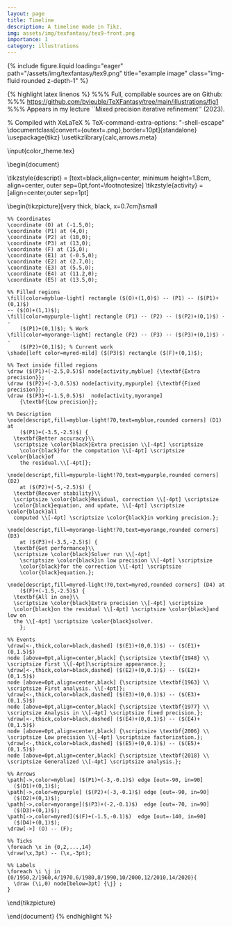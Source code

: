 ```yaml
---
layout: page
title: Timeline
description: A timeline made in Tikz.
img: assets/img/texfantasy/tex9-front.png
importance: 1
category: illustrations 
---
```


<div class="row">
    <div class="col-sm mt-3 mt-md-0">
        {% include figure.liquid loading="eager" path="/assets/img/texfantasy/tex9.png" title="example image" class="img-fluid rounded z-depth-1" %}
    </div>
</div>

{% highlight latex linenos %}
%%% Full, compilable sources are on Github: 
%%% https://github.com/bvieuble/TeXFantasy/tree/main/illustrations/fig1
%%% Appears in my lecture ``Mixed precision iterative refinement'' (2023).

% Compiled with XeLaTeX
% TeX-command-extra-options: "-shell-escape"
\documentclass[convert={outext=.png},border=10pt]{standalone}
\usepackage{tikz} 
\usetikzlibrary{calc,arrows.meta}

\input{color_theme.tex}

\begin{document}

\tikzstyle{descript} = [text=black,align=center, minimum height=1.8cm, 
                        align=center, outer sep=0pt,font=\footnotesize]
\tikzstyle{activity} = [align=center,outer sep=1pt]

\begin{tikzpicture}[very thick, black, x=0.7cm]\small

    %% Coordinates
    \coordinate (O) at (-1.5,0);
    \coordinate (P1) at (4,0);
    \coordinate (P2) at (10,0);
    \coordinate (P3) at (13,0);
    \coordinate (F) at (15,0);
    \coordinate (E1) at (-0.5,0);
    \coordinate (E2) at (2.7,0);
    \coordinate (E3) at (5.5,0);
    \coordinate (E4) at (11.2,0);
    \coordinate (E5) at (13.5,0);

    %% Filled regions
    \fill[color=myblue-light] rectangle ($(O)+(1,0)$) -- (P1) -- ($(P1)+(0,1)$)
    -- ($(O)+(1,1)$); 
    \fill[color=mypurple-light] rectangle (P1) -- (P2) -- ($(P2)+(0,1)$) -- 
        ($(P1)+(0,1)$); % Work
    \fill[color=myorange-light] rectangle (P2) -- (P3) -- ($(P3)+(0,1)$) -- 
        ($(P2)+(0,1)$); % Current work
    \shade[left color=myred-mild] ($(P3)$) rectangle ($(F)+(0,1)$);

    %% Text inside filled regions
    \draw ($(P1)+(-2.5,0.5)$) node[activity,myblue] {\textbf{Extra precision}};
    \draw ($(P2)+(-3,0.5)$) node[activity,mypurple] {\textbf{Fixed precision}};
    \draw ($(P3)+(-1.5,0.5)$)  node[activity,myorange] 
        {\textbf{Low precision}};

    %% Description
    \node[descript,fill=myblue-light!70,text=myblue,rounded corners] (D1) at 
        ($(P1)+(-3.5,-2.5)$) {
      \textbf{Better accuracy}\\
      \scriptsize \color{black}Extra precision \\[-4pt] \scriptsize 
        \color{black}for the computation \\[-4pt] \scriptsize \color{black}of 
        the residual.\\[-4pt]};

    \node[descript,fill=mypurple-light!70,text=mypurple,rounded corners] (D2) 
        at ($(P2)+(-5,-2.5)$) {
      \textbf{Recover stability}\\
      \scriptsize \color{black}Residual, correction \\[-4pt] \scriptsize 
      \color{black}equation, and update, \\[-4pt] \scriptsize \color{black}all 
      computed \\[-4pt] \scriptsize \color{black}in working precision.};

    \node[descript,fill=myorange-light!70,text=myorange,rounded corners] (D3) 
        at ($(P3)+(-3.5,-2.5)$) {
      \textbf{Get performance}\\
      \scriptsize \color{black}Solver run \\[-4pt] 
        \scriptsize \color{black}in low precision \\[-4pt] \scriptsize 
        \color{black}for the correction \\[-4pt] \scriptsize 
        \color{black}equation.};

    \node[descript,fill=myred-light!70,text=myred,rounded corners] (D4) at 
        ($(F)+(-1.5,-2.5)$) {
      \textbf{All in one}\\
      \scriptsize \color{black}Extra precision \\[-4pt] \scriptsize 
      \color{black}on the residual \\[-4pt] \scriptsize \color{black}and low on 
      the \\[-4pt] \scriptsize \color{black}solver.
        };
      
    %% Events
    \draw[<-,thick,color=black,dashed] ($(E1)+(0,0.1)$) -- ($(E1)+(0,1.5)$) 
    node [above=0pt,align=center,black] {\scriptsize \textbf{1948} \\ 
    \scriptsize First \\[-4pt]\scriptsize appearance.};
    \draw[<-,thick,color=black,dashed] ($(E2)+(0,0.1)$) -- ($(E2)+(0,1.5)$) 
    node [above=0pt,align=center,black] {\scriptsize \textbf{1963} \\ 
    \scriptsize First analysis. \\[-4pt]};
    \draw[<-,thick,color=black,dashed] ($(E3)+(0,0.1)$) -- ($(E3)+(0,1.5)$) 
    node [above=0pt,align=center,black] {\scriptsize \textbf{1977} \\ 
    \scriptsize Analysis in \\[-4pt] \scriptsize fixed precision.};
    \draw[<-,thick,color=black,dashed] ($(E4)+(0,0.1)$) -- ($(E4)+(0,1.5)$) 
    node [above=0pt,align=center,black] {\scriptsize \textbf{2006} \\ 
    \scriptsize Low precision \\[-4pt] \scriptsize factorization.};
    \draw[<-,thick,color=black,dashed] ($(E5)+(0,0.1)$) -- ($(E5)+(0,1.5)$) 
    node [above=0pt,align=center,black] {\scriptsize \textbf{2018} \\ 
    \scriptsize Generalized \\[-4pt] \scriptsize analysis.};

    %% Arrows
    \path[->,color=myblue] ($(P1)+(-3,-0.1)$) edge [out=-90, in=90]  
      ($(D1)+(0,1)$);
    \path[->,color=mypurple] ($(P2)+(-3,-0.1)$) edge [out=-90, in=90]  
      ($(D2)+(0,1)$);
    \path[->,color=myorange]($(P3)+(-2,-0.1)$)  edge [out=-70, in=90]  
      ($(D3)+(0,1)$);
    \path[->,color=myred]($(F)+(-1.5,-0.1)$)  edge [out=-140, in=90]  
      ($(D4)+(0,1)$);
    \draw[->] (O) -- (F);

    %% Ticks
    \foreach \x in {0,2,...,14}
    \draw(\x,3pt) -- (\x,-3pt);

    %% Labels
    \foreach \i \j in
    {0/1950,2/1960,4/1970,6/1980,8/1990,10/2000,12/2010,14/2020}{
      \draw (\i,0) node[below=3pt] {\j} ;
    }

\end{tikzpicture}

\end{document}
{% endhighlight %}
